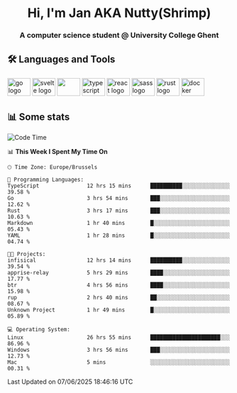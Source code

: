 <h1 align="center">Hi, I'm Jan AKA Nutty(Shrimp)</h1>
<h3 align="center">A computer science student @ University College Ghent</h3>

<h2 align="left">🛠️ Languages and Tools</h2>

###

<div align="left">
  <img src="https://cdn.jsdelivr.net/gh/devicons/devicon/icons/go/go-original.svg" height="40" width="52" alt="go logo"  />
  <img src="https://cdn.jsdelivr.net/gh/devicons/devicon@latest/icons/svelte/svelte-original.svg"  height="40" width="52" alt="svelte logo" />
  <img src="https://cdn.jsdelivr.net/gh/devicons/devicon@latest/icons/tailwindcss/tailwindcss-original.svg" height="40" width="52" />
  <img src="https://cdn.jsdelivr.net/gh/devicons/devicon/icons/typescript/typescript-original.svg" height="40" width="52" alt="typescript logo"  />
  <img src="https://cdn.jsdelivr.net/gh/devicons/devicon/icons/react/react-original.svg" height="40" width="52" alt="react logo"  />
  <img src="https://cdn.jsdelivr.net/gh/devicons/devicon/icons/sass/sass-original.svg" height="40" width="52" alt="sass logo"  />
  <img src="https://cdn.jsdelivr.net/gh/devicons/devicon@latest/icons/rust/rust-original.svg" height="40" width="52" alt="rust logo" />
  <img src="https://cdn.jsdelivr.net/gh/devicons/devicon/icons/docker/docker-original.svg" height="40" width="52" alt="docker logo"  />
</div>

<h2>📊 Some stats</h2>

<!--START_SECTION:waka-->
![Code Time](http://img.shields.io/badge/Code%20Time-6%2C042%20hrs%2035%20mins-blue)

📊 **This Week I Spent My Time On** 

```text
🕑︎ Time Zone: Europe/Brussels

💬 Programming Languages: 
TypeScript               12 hrs 15 mins      ██████████░░░░░░░░░░░░░░░   39.58 % 
Go                       3 hrs 54 mins       ███░░░░░░░░░░░░░░░░░░░░░░   12.62 % 
Rust                     3 hrs 17 mins       ███░░░░░░░░░░░░░░░░░░░░░░   10.63 % 
Markdown                 1 hr 40 mins        █░░░░░░░░░░░░░░░░░░░░░░░░   05.43 % 
YAML                     1 hr 28 mins        █░░░░░░░░░░░░░░░░░░░░░░░░   04.74 % 

🐱‍💻 Projects: 
infisical                12 hrs 14 mins      ██████████░░░░░░░░░░░░░░░   39.54 % 
apprise-relay            5 hrs 29 mins       ████░░░░░░░░░░░░░░░░░░░░░   17.77 % 
btr                      4 hrs 56 mins       ████░░░░░░░░░░░░░░░░░░░░░   15.98 % 
rup                      2 hrs 40 mins       ██░░░░░░░░░░░░░░░░░░░░░░░   08.67 % 
Unknown Project          1 hr 49 mins        █░░░░░░░░░░░░░░░░░░░░░░░░   05.89 % 

💻 Operating System: 
Linux                    26 hrs 55 mins      ██████████████████████░░░   86.96 % 
Windows                  3 hrs 56 mins       ███░░░░░░░░░░░░░░░░░░░░░░   12.73 % 
Mac                      5 mins              ░░░░░░░░░░░░░░░░░░░░░░░░░   00.31 % 
```


 Last Updated on 07/06/2025 18:46:16 UTC
<!--END_SECTION:waka-->
